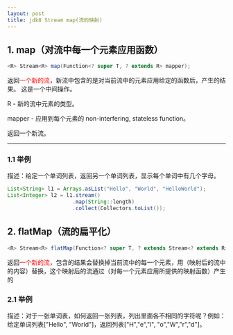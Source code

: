 ```yaml
---
layout: post
title: jdk8 Stream map(流的映射)
---
```


## 1. map（对流中每一个元素应用函数）

```java
<R> Stream<R> map(Function<? super T, ? extends R> mapper);
```

返回<font color="#FF0000">一个新的流</font>，新流中包含的是对当前流中的元素应用给定的函数后，产生的结果。
这是一个中间操作。

R - 新的流中元素的类型。  

mapper - 应用到每个元素的 non-interfering, stateless function。  

返回一个新流。  

----------------------------------------

### 1.1 举例
描述：给定一个单词列表，返回另一个单词列表，显示每个单词中有几个字母。
```java
List<String> l1 = Arrays.asList("Hello", "World", "HelloWorld");
List<Integer> l2 = l1.stream()
                     .map(String::length)
                     .collect(Collectors.toList());
```

## 2. flatMap（流的扁平化）

```java
<R> Stream<R> flatMap(Function<? super T, ? extends Stream<? extends R>> mapper);
```

返回<font color="#FF0000">一个新的流</font>，包含的结果会替换掉当前流中的每一个元素，用（映射后的流中的内容）替换，这个映射后的流通过（对每一个元素应用所提供的映射函数）产生的


### 2.1 举例
描述：对于一张单词表，如何返回一张列表，列出里面各不相同的字符呢？例如：给定单词列表["Hello", "World"]，返回列表["H","e","l", "o","W","r","d"]。
